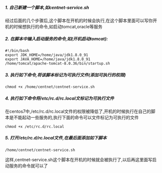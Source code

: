 ##### 1. 自己新建一个脚本,如centnet-service.sh

经过后面的几个步骤后,这个脚本在开机的时候会执行,在这个脚本里面可以写你开机的时候想执行的命令,如启动tomcat,oracle等服务

##### 2. 在脚本中输入启动服务的命令,如(开机启动tomcat):

```
#!/bin/bash
export JDK_HOME=/home/java/jdk1.8.0_91
export JAVA_HOME=/home/java/jdk1.8.0_91
/home/tomcat/apache-tomcat-8.0.36/bin/startup.sh

```

##### 3. 执行如下命令,将该脚本标记为可执行文件(添加可执行的权限)

```
chmod +x /home/centnet/centnet-service.sh 

```

##### 4. 执行如下命令将/etc/rc.d/rc.local文标记为可执行文件

在centos7中,/etc/rc.d/rc.local文件的权限被降低了,开机的时候执行在自己的脚本是不能起动一些服务的,执行下面的命令可以文件标记为可执行的文件

```
chmod +x /etc/rc.d/rc.local

```

##### 5. 打开/etc/rc.d/rc.local文件,在最后面添加如下脚本

```
/home/centnet/centnet-service.sh

```

这样,centnet-service.sh这个脚本在开机的时候就会被执行了,以后再这里面写启动服务的命令就可以了